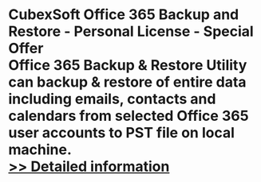 # CubexSoft Office 365 Backup and Restore - Personal License - Special Offer<br />Office 365 Backup & Restore Utility can backup & restore of entire data including emails, contacts and calendars from selected Office 365 user accounts to PST file on local machine.<br />[>> Detailed information](https://secure.shareit.com/shareit/product.html?productid=300850820&affiliateid=200057808)